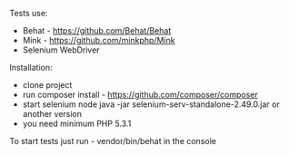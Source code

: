 Tests use:
* Behat - https://github.com/Behat/Behat
* Mink - https://github.com/minkphp/Mink
* Selenium WebDriver

Installation:
* clone project
* run composer install - https://github.com/composer/composer
* start selenium node java -jar selenium-serv-standalone-2.49.0.jar or another version
* you need minimum PHP 5.3.1


To start tests just run - vendor/bin/behat in the console
